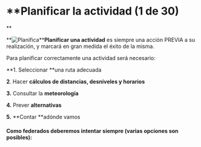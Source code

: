# **Planificar la actividad (1 de 30)  
**

**![Planifica](./gps_files/Planifica.jpg)****Planificar una actividad** es siempre una acción PREVIA a su realización, y marcará en gran medida el éxito de la misma.

Para planificar correctamente una actividad será necesario:

**1\. Seleccionar **una ruta adecuada

**2**. Hacer **cálculos de distancias, desniveles y horarios**

**3\.** Consultar la **meteorología**

**4\.** Prever **alternativas**

**5\.** **Contar **adónde vamos

#### Como **federados** deberemos intentar siempre (varias opciones son posibles):